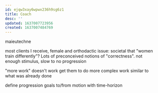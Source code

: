 ```yaml
---
id: ejqw3xay6wpwx236h9sg6z1
title: Coach
desc: ''
updated: 1637007723956
created: 1637007484769
---
```


maieutechne

most clients I receive, female and orthodactic
issue:
societal that "women train differently"? Lots of preconceived notions of "correctness".
not enough stimulus, slow to no progression

"more work" doesn't work
get them to do more complex work similar to what was already done

define progression goals to/from motion with time-horizon
